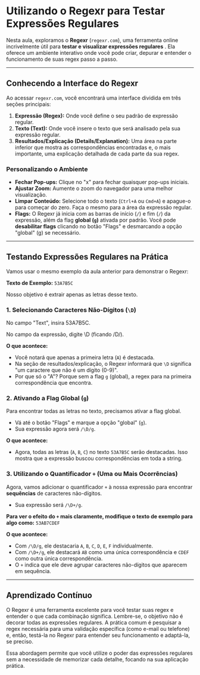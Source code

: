 # Utilizando o Regexr para Testar Expressões Regulares

Nesta aula, exploramos o **Regexr** (`regexr.com`), uma ferramenta online incrivelmente útil para  **testar e visualizar expressões regulares** . Ela oferece um ambiente interativo onde você pode criar, depurar e entender o funcionamento de suas regex passo a passo.

---

## Conhecendo a Interface do Regexr

Ao acessar `regexr.com`, você encontrará uma interface dividida em três seções principais:

1. **Expressão (Regex):** Onde você define o seu padrão de expressão regular.
2. **Texto (Text):** Onde você insere o texto que será analisado pela sua expressão regular.
3. **Resultados/Explicação (Details/Explanation):** Uma área na parte inferior que mostra as correspondências encontradas e, o mais importante, uma explicação detalhada de cada parte da sua regex.

### Personalizando o Ambiente

* **Fechar Pop-ups:** Clique no "x" para fechar quaisquer pop-ups iniciais.
* **Ajustar Zoom:** Aumente o zoom do navegador para uma melhor visualização.
* **Limpar Conteúdo:** Selecione todo o texto (`Ctrl+A` ou `Cmd+A`) e apague-o para começar do zero. Faça o mesmo para a área da expressão regular.
* **Flags:** O Regexr já inicia com as barras de início (`/`) e fim (`/`) da expressão, além da flag **global (`g`)** ativada por padrão. Você pode **desabilitar flags** clicando no botão "Flags" e desmarcando a opção "global" (g) se necessário.

---

## Testando Expressões Regulares na Prática

Vamos usar o mesmo exemplo da aula anterior para demonstrar o Regexr:

**Texto de Exemplo:** `53A7B5C`

Nosso objetivo é extrair apenas as letras desse texto.

### 1. Selecionando Caracteres Não-Dígitos (`\D`)

No campo "Text", insira 53A7B5C.

No campo da expressão, digite \D (ficando /D/).

**O que acontece:**

* Você notará que apenas a primeira letra (`A`) é destacada.
* Na seção de resultados/explicação, o Regexr informará que `\D` significa "um caractere que não é um dígito (0-9)".
* Por que só o "A"? Porque sem a flag `g` (global), a regex para na primeira correspondência que encontra.

### 2. Ativando a Flag Global (`g`)

Para encontrar todas as letras no texto, precisamos ativar a flag global.

* Vá até o botão "Flags" e marque a opção "global" (`g`).
* Sua expressão agora será `/\D/g`.

**O que acontece:**

* Agora, todas as letras (`A`, `B`, `C`) no texto `53A7B5C` serão destacadas. Isso mostra que a expressão buscou correspondências em toda a string.

### 3. Utilizando o Quantificador `+` (Uma ou Mais Ocorrências)

Agora, vamos adicionar o quantificador `+` à nossa expressão para encontrar **sequências** de caracteres não-dígitos.

* Sua expressão será `/\D+/g`.

**Para ver o efeito do `+` mais claramente, modifique o texto de exemplo para algo como:** `53AB7CDEF`

**O que acontece:**

* Com `/\D/g`, ele destacaria `A`, `B`, `C`, `D`, `E`, `F` individualmente.
* Com `/\D+/g`, ele destacará `AB` como uma única correspondência e `CDEF` como outra única correspondência.
* O `+` indica que ele deve agrupar caracteres não-dígitos que aparecem em sequência.

---

## Aprendizado Contínuo

O Regexr é uma ferramenta excelente para você testar suas regex e entender o que cada combinação significa. Lembre-se, o objetivo não é decorar todas as expressões regulares. A prática comum é pesquisar a regex necessária para uma validação específica (como e-mail ou telefone) e, então, testá-la no Regexr para entender seu funcionamento e adaptá-la, se preciso.

Essa abordagem permite que você utilize o poder das expressões regulares sem a necessidade de memorizar cada detalhe, focando na sua aplicação prática.
